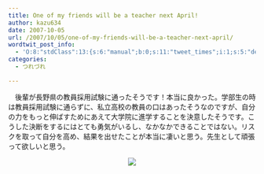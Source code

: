 ```yaml
---
title: One of my friends will be a teacher next April!
author: kazu634
date: 2007-10-05
url: /2007/10/05/one-of-my-friends-will-be-a-teacher-next-april/
wordtwit_post_info:
  - 'O:8:"stdClass":13:{s:6:"manual";b:0;s:11:"tweet_times";i:1;s:5:"delay";i:0;s:7:"enabled";i:1;s:10:"separation";s:2:"60";s:7:"version";s:3:"3.7";s:14:"tweet_template";b:0;s:6:"status";i:2;s:6:"result";a:0:{}s:13:"tweet_counter";i:2;s:13:"tweet_log_ids";a:1:{i:0;i:3261;}s:9:"hash_tags";a:0:{}s:8:"accounts";a:1:{i:0;s:7:"kazu634";}}'
categories:
  - つれづれ

---
```

<div class="section">
<p>
    　後輩が長野県の教員採用試験に通ったそうです！本当に良かった。学部生の時は教員採用試験に通らずに、私立高校の教員の口はあったそうなのですが、自分の力をもっと伸ばすためにあえて大学院に進学することを決意したそうです。こうした決断をするにはとても勇気がいるし、なかなかできることではない。リスクを取って自分を高め、結果を出せたことが本当に凄いと思う。先生として頑張って欲しいと思う。
</p>
  
<p>
<center>
<a href="http://flickr.com/photos/garmooosha/62727519/" onclick="__gaTracker('send', 'event', 'outbound-article', 'http://flickr.com/photos/garmooosha/62727519/', '');" title="Teach me How to ...?"><img src="http://farm1.static.flickr.com/28/62727519_dd3b012d57_m.jpg" /></a><br />
</center></div>